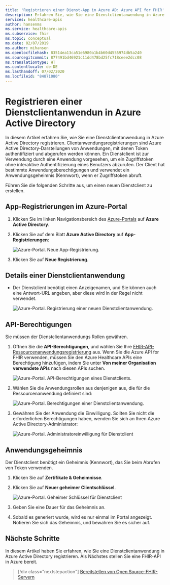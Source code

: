 ```yaml
---
title: 'Registrieren einer Dienst-App in Azure AD: Azure API for FHIR'
description: Erfahren Sie, wie Sie eine Dienstclientanwendung in Azure Active Directory registrieren, die zum Authentifizieren und Abrufen von Token verwendet werden kann.
services: healthcare-apis
author: hansenms
ms.service: healthcare-apis
ms.subservice: fhir
ms.topic: conceptual
ms.date: 02/07/2019
ms.author: mihansen
ms.openlocfilehash: 83514ea13ca51e6980a1b4b60d4555974db5a240
ms.sourcegitcommit: 877491bd46921c11dd478bd25fc718ceee2dcc08
ms.translationtype: HT
ms.contentlocale: de-DE
ms.lasthandoff: 07/02/2020
ms.locfileid: "84871080"
---
```

# <a name="register-a-service-client-application-in-azure-active-directory"></a>Registrieren einer Dienstclientanwendun in Azure Active Directory

In diesem Artikel erfahren Sie, wie Sie eine Dienstclientanwendung in Azure Active Directory registrieren. Clientanwendungsregistrierungen sind Azure Active Directory-Darstellungen von Anwendungen, mit denen Token authentifiziert und abgerufen werden können. Ein Dienstclient ist zur Verwendung durch eine Anwendung vorgesehen, um ein Zugriffstoken ohne interaktive Authentifizierung eines Benutzers abzurufen. Der Client hat bestimmte Anwendungsberechtigungen und verwendet ein Anwendungsgeheimnis (Kennwort), wenn er Zugriffstoken abruft.

Führen Sie die folgenden Schritte aus, um einen neuen Dienstclient zu erstellen.

## <a name="app-registrations-in-azure-portal"></a>App-Registrierungen im Azure-Portal

1. Klicken Sie im linken Navigationsbereich des [Azure-Portals](https://portal.azure.com) auf **Azure Active Directory**.

2. Klicken Sie auf dem Blatt **Azure Active Directory** auf **App-Registrierungen**:

    ![Azure-Portal. Neue App-Registrierung.](media/how-to-aad/portal-aad-new-app-registration.png)

3. Klicken Sie auf **Neue Registrierung**.

## <a name="service-client-application-details"></a>Details einer Dienstclientanwendung

* Der Dienstclient benötigt einen Anzeigenamen, und Sie können auch eine Antwort-URL angeben, aber diese wird in der Regel nicht verwendet.

    ![Azure-Portal. Registrierung einer neuen Dienstclientanwendung.](media/how-to-aad/portal-aad-register-new-app-registration-SERVICE-CLIENT-NAME.png)

## <a name="api-permissions"></a>API-Berechtigungen

Sie müssen der Dienstclientanwendungs Rollen gewähren. 

1. Öffnen Sie die **API-Berechtigungen**, und wählen Sie Ihre [FHIR-API-Ressourcenanwendungsregistrierung](register-resource-azure-ad-client-app.md) aus. Wenn Sie die Azure API for FHIR verwenden, müssen Sie den Azure Healthcare APIs eine Berechtigung hinzufügen, indem Sie unter **Von meiner Organisation verwendete APIs** nach diesen APIs suchen.

    ![Azure-Portal. API-Berechtigungen eines Dienstclients.](media/how-to-aad/portal-aad-register-new-app-registration-SERVICE-CLIENT-API-PERMISSIONS.png)

2. Wählen Sie die Anwendungsrollen aus denjenigen aus, die für die Ressourcenanwendung definiert sind:

    ![Azure-Portal. Berechtigungen einer Dienstclientanwendung.](media/how-to-aad/portal-aad-register-new-app-registration-SERVICE-CLIENT-APPLICATION-PERMISSIONS.png)

3. Gewähren Sie der Anwendung die Einwilligung. Sollten Sie nicht die erforderlichen Berechtigungen haben, wenden Sie sich an Ihren Azure Active Directory-Administrator:

    ![Azure-Portal. Administratoreinwilligung für Dienstclient](media/how-to-aad/portal-aad-register-new-app-registration-SERVICE-CLIENT-ADMIN-CONSENT.png)

## <a name="application-secret"></a>Anwendungsgeheimnis

Der Dienstclient benötigt ein Geheimnis (Kennwort), das Sie beim Abrufen von Token verwenden.

1. Klicken Sie auf **Zertifikate &amp; Geheimnisse**.

2. Klicken Sie auf **Neuer geheimer Clientschlüssel**.

    ![Azure-Portal. Geheimer Schlüssel für Dienstclient](media/how-to-aad/portal-aad-register-new-app-registration-SERVICE-CLIENT-SECRET.png)

3. Geben Sie eine Dauer für das Geheimnis an.

4. Sobald es generiert wurde, wird es nur einmal im Portal angezeigt. Notieren Sie sich das Geheimnis, und bewahren Sie es sicher auf.

## <a name="next-steps"></a>Nächste Schritte

In diesem Artikel haben Sie erfahren, wie Sie eine Dienstclientanwendung in Azure Active Directory registrieren. Als Nächstes stellen Sie eine FHIR-API in Azure bereit.
 
>[!div class="nextstepaction"]
>[Bereitstellen von Open Source-FHIR-Servern](fhir-oss-powershell-quickstart.md)